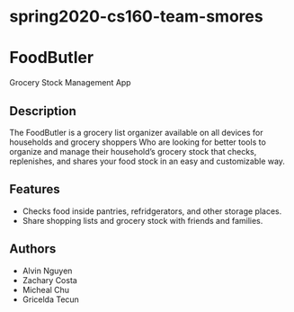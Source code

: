 # spring2020-cs160-team-smores

<h1>FoodButler</h1>
<p>Grocery Stock Management App</p>

<h2>Description</h2>
<p>
The FoodButler is a grocery list organizer available on all devices for households and grocery shoppers Who are looking for better tools to organize and manage their household’s grocery stock that checks, replenishes, and shares your food stock in an easy and customizable way.
</p>

<h2>Features</h2>
<ul>
  <li>Checks food inside pantries, refridgerators, and other storage places.</li>
  <li>Share shopping lists and grocery stock with friends and families.</li>
</ul>

<h2>Authors</h2>
<ul>
  <li>Alvin Nguyen</li>
  <li>Zachary Costa</li>
  <li>Micheal Chu</li>
  <li>Gricelda Tecun</li>
</ul>
